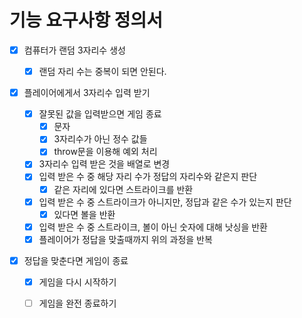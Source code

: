 # 기능 요구사항 정의서

- [x] 컴퓨터가 랜덤 3자리수 생성

  - [x] 랜덤 자리 수는 중복이 되면 안된다.

- [x] 플레이어에게서 3자리수 입력 받기
  - [x] 잘못된 값을 입력받으면 게임 종료
    - [x] 문자
    - [x] 3자리수가 아닌 정수 값들
    - [x] throw문을 이용해 예외 처리
  - [x] 3자리수 입력 받은 것을 배열로 변경
  - [x] 입력 받은 수 중 해당 자리 수가 정답의 자리수와 같은지 판단
    - [x] 같은 자리에 있다면 스트라이크를 반환
  - [x] 입력 받은 수 중 스트라이크가 아니지만, 정답과 같은 수가 있는지 판단
    - [x] 있다면 볼을 반환
  - [x] 입력 받은 수 중 스트라이크, 볼이 아닌 숫자에 대해 낫싱을 반환
  - [x] 플레이어가 정답을 맞출때까지 위의 과정을 반복
- [x] 정답을 맞춘다면 게임이 종료

  - [x] 게임을 다시 시작하기

  - [ ] 게임을 완전 종료하기
